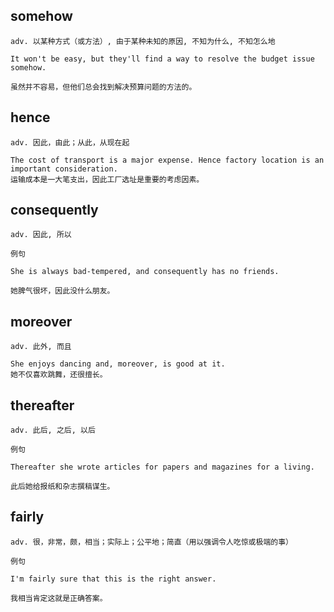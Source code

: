 ## somehow
```
adv. 以某种方式（或方法）, 由于某种未知的原因, 不知为什么, 不知怎么地

It won't be easy, but they'll find a way to resolve the budget issue somehow.

虽然并不容易，但他们总会找到解决预算问题的方法的。
```

## hence
```
adv. 因此，由此；从此，从现在起

The cost of transport is a major expense. Hence factory location is an important consideration.
运输成本是一大笔支出，因此工厂选址是重要的考虑因素。
```
## consequently
```
adv. 因此, 所以

例句

She is always bad-tempered, and consequently has no friends.

她脾气很坏，因此没什么朋友。
```

## moreover
```
adv. 此外, 而且

She enjoys dancing and, moreover, is good at it.
她不仅喜欢跳舞，还很擅长。
```
## thereafter
```
adv. 此后, 之后, 以后

例句

Thereafter she wrote articles for papers and magazines for a living.

此后她给报纸和杂志撰稿谋生。
```
## fairly
```
adv. 很，非常，颇，相当；实际上；公平地；简直（用以强调令人吃惊或极端的事）

例句

I'm fairly sure that this is the right answer.

我相当肯定这就是正确答案。
```